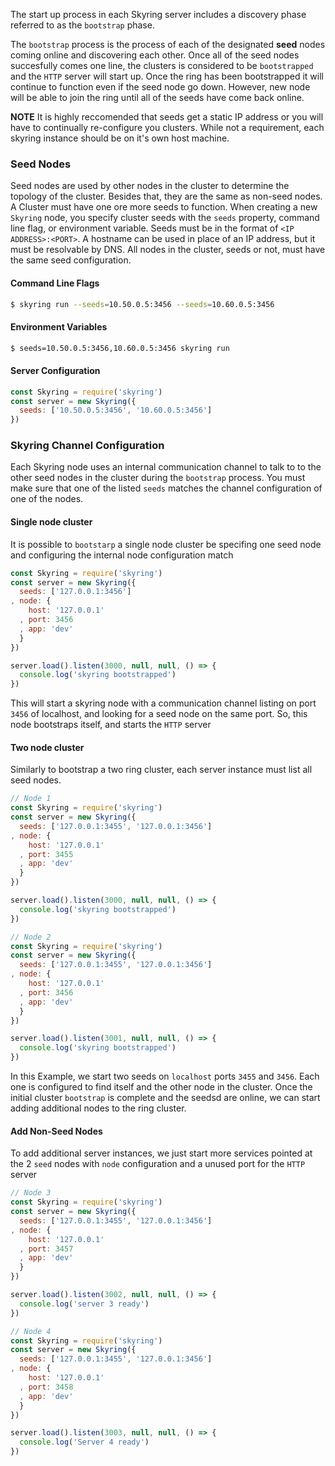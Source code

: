 The start up process in each Skyring server includes a discovery phase referred to as the `bootstrap` phase.

The `bootstrap` process is the process of each of the designated **seed** nodes coming online and discovering each other. 
Once all of the seed nodes succesfully comes one line, the clusters is considered to be `bootstrapped` and the `HTTP` server 
will start up. Once the ring has been bootstrapped it will continue to function even if the seed node go down. However, new 
node will be able to join the ring until all of the seeds have come back online.

**NOTE** It is highly reccomended that seeds get a static IP address or you will have to continually re-configure you clusters. 
While not a requirement, each skyring instance should be on it's own host machine.

### Seed Nodes

Seed nodes are used by other nodes in the cluster to determine the topology of the cluster. Besides that, they are the same as 
non-seed nodes. A Cluster must have one ore more seeds to function. When creating a new `Skyring` node, you specify cluster seeds 
with the `seeds` property, command line flag, or environment variable. Seeds must be in the format of `<IP ADDRESS>:<PORT>`. A hostname 
can be used in place of an IP address, but it must be resolvable by DNS. All nodes in the cluster, seeds or not, must have the same seed 
configuration. 


#### Command Line Flags

```bash
$ skyring run --seeds=10.50.0.5:3456 --seeds=10.60.0.5:3456
```

#### Environment Variables

```bash
$ seeds=10.50.0.5:3456,10.60.0.5:3456 skyring run
```

#### Server Configuration

```javascript
const Skyring = require('skyring')
const server = new Skyring({
  seeds: ['10.50.0.5:3456', '10.60.0.5:3456']
})
```

### Skyring Channel Configuration

Each Skyring node uses an internal communication channel to talk to to the other seed nodes in the cluster during the `bootstrap` process. 
You must make sure that one of the listed `seeds` matches the channel configuration of one of the nodes. 

#### Single node cluster

It is possible to `bootstarp` a single node cluster be specifing one seed node and configuring the internal node configuration match

```javascript
const Skyring = require('skyring')
const server = new Skyring({
  seeds: ['127.0.0.1:3456']
, node: {
    host: '127.0.0.1'
  , port: 3456
  , app: 'dev'
  }
})

server.load().listen(3000, null, null, () => {
  console.log('skyring bootstrapped')
})
```

This will start a skyring node with a communication channel listing on port `3456` of localhost, and looking for a seed node on the same port. So, 
this node bootstraps itself, and starts the `HTTP` server

#### Two node cluster

Similarly to bootstrap a two ring cluster, each server instance must list all seed nodes.


```javascript
// Node 1
const Skyring = require('skyring')
const server = new Skyring({
  seeds: ['127.0.0.1:3455', '127.0.0.1:3456']
, node: {
    host: '127.0.0.1'
  , port: 3455
  , app: 'dev'
  }
})

server.load().listen(3000, null, null, () => {
  console.log('skyring bootstrapped')
})
```

```javascript
// Node 2
const Skyring = require('skyring')
const server = new Skyring({
  seeds: ['127.0.0.1:3455', '127.0.0.1:3456']
, node: {
    host: '127.0.0.1'
  , port: 3456
  , app: 'dev'
  }
})

server.load().listen(3001, null, null, () => {
  console.log('skyring bootstrapped')
})
```

In this Example, we start two seeds on `localhost` ports `3455` and `3456`. Each one is configured to find itself and the other node in the cluster. 
Once the initial cluster `bootstrap` is complete and the seedsd are online, we can start adding additional nodes to the ring cluster.

#### Add Non-Seed Nodes

To add additional server instances, we just start more services pointed at the 2 `seed` nodes with `node` configuration and a unused port for the 
`HTTP` server

```javascript
// Node 3
const Skyring = require('skyring')
const server = new Skyring({
  seeds: ['127.0.0.1:3455', '127.0.0.1:3456']
, node: {
    host: '127.0.0.1'
  , port: 3457
  , app: 'dev'
  }
})

server.load().listen(3002, null, null, () => {
  console.log('server 3 ready')
})
```

```javascript
// Node 4
const Skyring = require('skyring')
const server = new Skyring({
  seeds: ['127.0.0.1:3455', '127.0.0.1:3456']
, node: {
    host: '127.0.0.1'
  , port: 3458
  , app: 'dev'
  }
})

server.load().listen(3003, null, null, () => {
  console.log('Server 4 ready')
})
```
